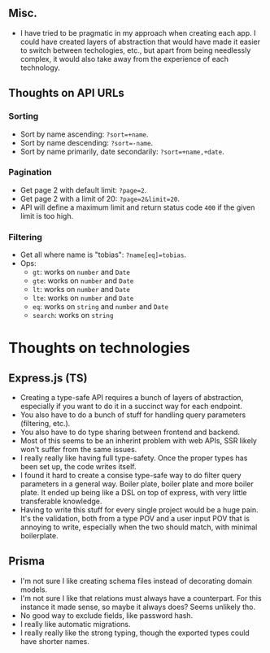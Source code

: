 ## Misc.
* I have tried to be pragmatic in my approach when creating each app. I could have created layers of abstraction that would have made it easier to switch between techologies, etc., but apart from being needlessly complex, it would also take away from the experience of each technology.

## Thoughts on API URLs

### Sorting
* Sort by name ascending: `?sort=+name`.
* Sort by name descending: `?sort=-name`.
* Sort by name primarily, date secondarily: `?sort=+name,+date`.

### Pagination
* Get page 2 with default limit: `?page=2`.
* Get page 2 with a limit of 20: `?page=2&limit=20`.
* API will define a maximum limit and return status code `400` if the given limit is too high.

### Filtering
* Get all where name is "tobias": `?name[eq]=tobias`.
* Ops:
    * `gt`: works on `number` and `Date`
    * `gte`: works on `number` and `Date`
    * `lt`: works on `number` and `Date`
    * `lte`: works on `number` and `Date`
    * `eq`: works on `string` and `number` and `Date`
    * `search`: works on `string`

# Thoughts on technologies

## Express.js (TS)
* Creating a type-safe API requires a bunch of layers of abstraction, especially if you want to do it in a succinct way for each endpoint.
* You also have to do a bunch of stuff for handling query parameters (filtering, etc.).
* You also have to do type sharing between frontend and backend.
* Most of this seems to be an inherint problem with web APIs, SSR likely won't suffer from the same issues.
* I really really like having full type-safety. Once the proper types has been set up, the code writes itself.
* I found it hard to create a consise type-safe way to do filter query parameters in a general way. Boiler plate, boiler plate and more boiler plate. It ended up being like a DSL on top of express, with very little transferable knowledge.
* Having to write this stuff for every single project would be a huge pain. It's the validation, both from a type POV and a user input POV that is annoying to write, especially when the two should match, with minimal boilerplate.

## Prisma
* I'm not sure I like creating schema files instead of decorating domain models.
* I'm not sure I like that relations must always have a counterpart. For this instance it made sense, so maybe it always does? Seems unlikely tho.
* No good way to exclude fields, like password hash. 
* I really like automatic migrations.
* I really really like the strong typing, though the exported types could have shorter names.
